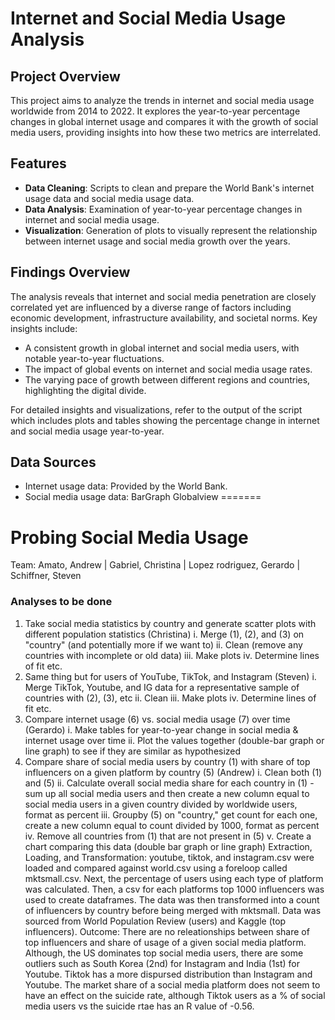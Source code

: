 
# Internet and Social Media Usage Analysis

## Project Overview

This project aims to analyze the trends in internet and social media usage worldwide from 2014 to 2022. It explores the year-to-year percentage changes in global internet usage and compares it with the growth of social media users, providing insights into how these two metrics are interrelated.

## Features

- **Data Cleaning**: Scripts to clean and prepare the World Bank's internet usage data and social media usage data.
- **Data Analysis**: Examination of year-to-year percentage changes in internet and social media usage.
- **Visualization**: Generation of plots to visually represent the relationship between internet usage and social media growth over the years.

 ## Findings Overview
The analysis reveals that internet and social media penetration are closely correlated yet are influenced by a diverse range of factors including economic development, infrastructure availability, and societal norms. Key insights include:
- A consistent growth in global internet and social media users, with notable year-to-year fluctuations.
- The impact of global events on internet and social media usage rates.
- The varying pace of growth between different regions and countries, highlighting the digital divide.

For detailed insights and visualizations, refer to the output of the script which includes plots and tables 
showing the percentage change in internet and social media usage year-to-year.


  

  ## Data Sources

- Internet usage data: Provided by the World Bank.
- Social media usage data: BarGraph Globalview
=======
# Probing Social Media Usage
Team: Amato, Andrew | Gabriel, Christina | Lopez rodriguez, Gerardo | Schiffner, Steven
### Analyses to be done
1. Take social media statistics by country and generate scatter plots with different population statistics (Christina)
	i. Merge (1), (2), and (3) on "country" (and potentially more if we want to)
	ii. Clean (remove any countries with incomplete or old data)
	iii. Make plots
	iv. Determine lines of fit etc.
2. Same thing but for users of YouTube, TikTok, and Instagram (Steven)
	i. Merge TikTok, Youtube, and IG data for a representative sample of countries with (2), (3), etc
	ii. Clean
	iii. Make plots
	iv. Determine lines of fit etc.
3. Compare internet usage (6) vs. social media usage (7) over time (Gerardo)
	i. Make tables for year-to-year change in social media & internet usage over time
	ii. Plot the values together (double-bar graph or line graph) to see if they are similar as hypothesized
4. Compare share of social media users by country (1) with share of top influencers on a given platform by country (5) (Andrew)
	i. Clean both (1) and (5)
	ii. Calculate overall social media share for each country in (1) - sum up all social media users and then create a new column equal to social media users in a given country divided by worldwide users, format as percent
	iii. Groupby (5) on "country," get count for each one, create a new column equal to count divided by 1000, format as percent
	iv. Remove all countries from (1) that are not present in (5)
	v. Create a chart comparing this data (double bar graph or line graph)
Extraction, Loading, and Transformation: youtube, tiktok, and instagram.csv were loaded and compared against world.csv using a foreloop called mktsmall.csv. Next, the percentage of users using each type of platform was calculated. Then, a csv for each platforms top 1000 influencers was used to create dataframes. The data was then transformed into a count of influencers by country before being merged with mktsmall. Data was sourced from World Population Review (users) and Kaggle (top influencers).
Outcome: There are no releationships between share of top influencers and share of usage of a given social media platform. Although, the US dominates top social media users, there are some outliers such as South Korea (2nd) for Instagram and India (1st) for Youtube. Tiktok has a more dispursed distribution than Instagram and Youtube. The market share of a social media platform does not seem to have an effect on the suicide rate, although Tiktok users as a % of social media users vs the suicide rtae has an R value of -0.56.

